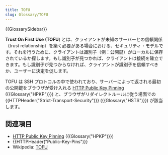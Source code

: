 ```yaml
---
title: TOFU
slug: Glossary/TOFU
---
```


{{GlossarySidebar}}

**Trust On First Use** **(TOFU**) とは、クライアントが未知のサーバーとの信頼関係（trust relationship）を築く必要がある場合における、セキュリティ・モデルです。それを行うために、クライアントは識別子（例：公開鍵）がローカルに保存されているか探します。もし識別子が見つかれば、クライアントは接続を確立できます。もし識別子が見つからなければ、クライアントが識別子を信頼すべきか、ユーザーに決定を促します。

TOFU は SSH プロトコルの中で使われており、サーバーによって返される最初の公開鍵をブラウザが受け入れる [HTTP Public Key Pinning](/ja/docs/Web/HTTP/Public_Key_Pinning) ({{Glossary("HPKP")}}) と、ブラウザがリダイレクトルールに従う場面での {{HTTPHeader("Strict-Transport-Security")}} ({{Glossary("HSTS")}}) が該当します。

## 関連項目

- [HTTP Public Key Pinning](/ja/docs/Web/HTTP/Public_Key_Pinning) ({{Glossary("HPKP")}})
- {{HTTPHeader("Public-Key-Pins")}}
- Wikipedia: [TOFU](https://en.wikipedia.org/wiki/Trust_on_first_use)
